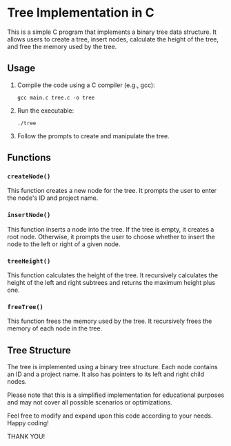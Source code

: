 
# Tree Implementation in C

This is a simple C program that implements a binary tree data structure. It allows users to create a tree, insert nodes, calculate the height of the tree, and free the memory used by the tree.

## Usage

1. Compile the code using a C compiler (e.g., gcc):
   ```
   gcc main.c tree.c -o tree
   ```

2. Run the executable:
   ```
   ./tree
   ```

3. Follow the prompts to create and manipulate the tree.

## Functions

### `createNode()`

This function creates a new node for the tree. It prompts the user to enter the node's ID and project name.

### `insertNode()`

This function inserts a node into the tree. If the tree is empty, it creates a root node. Otherwise, it prompts the user to choose whether to insert the node to the left or right of a given node.

### `treeHeight()`

This function calculates the height of the tree. It recursively calculates the height of the left and right subtrees and returns the maximum height plus one.

### `freeTree()`

This function frees the memory used by the tree. It recursively frees the memory of each node in the tree.

## Tree Structure

The tree is implemented using a binary tree structure. Each node contains an ID and a project name. It also has pointers to its left and right child nodes.

Please note that this is a simplified implementation for educational purposes and may not cover all possible scenarios or optimizations.

Feel free to modify and expand upon this code according to your needs. Happy coding!

THANK YOU! 
